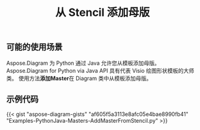 ﻿---
title: 从 Stencil 添加母版
type: docs
weight: 30
url: /zh/python-java/add-master-from-stencil/
description: 本节介绍如何从模板添加母版
---
## **可能的使用场景**

Aspose.Diagram 为 Python 通过 Java 允许您从模板添加母版。
Aspose.Diagram for Python via Java API 具有代表 Visio 绘图形状模板的大师类。
使用方法**添加Master**在 Diagram 类中从模板添加母版。

## **示例代码**
{{< gist "aspose-diagram-gists" "af605f5a3113e8afc05e4bae8990fb41" "Examples-PythonJava-Masters-AddMasterFromStencil.py" >}}
